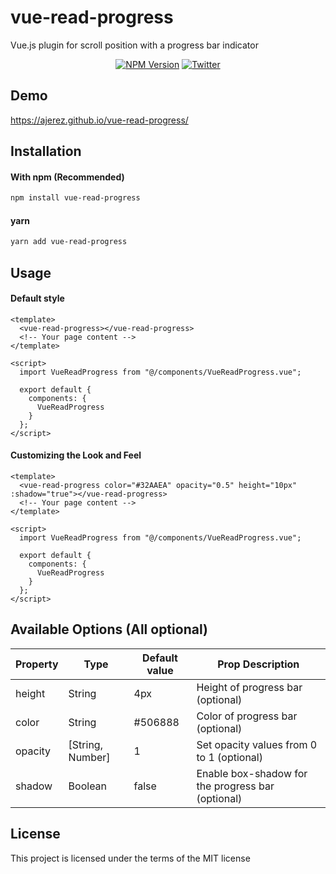 # vue-read-progress
Vue.js plugin for scroll position with a progress bar indicator

<p align="center">
  <a href="https://www.npmjs.com/package/vue-read-progress"><img alt="NPM Version" src="https://img.shields.io/npm/v/vue-read-progress.svg?style=for-the-badge"></a> 
  <a href="https://twitter.com/alberto_jrz"><img alt="Twitter" src="https://img.shields.io/static/v1.svg?label=TWITTER&message=follow&color=blue&style=for-the-badge"></a> 
</p>

## Demo

https://ajerez.github.io/vue-read-progress/


## Installation

#### With npm (Recommended)
```bash
npm install vue-read-progress
```

#### yarn
```bash
yarn add vue-read-progress
```

## Usage

#### Default style

```vue
<template>
  <vue-read-progress></vue-read-progress>
  <!-- Your page content -->
</template>

<script>
  import VueReadProgress from "@/components/VueReadProgress.vue";

  export default {
    components: {
      VueReadProgress
    }
  };
</script>
```

#### Customizing the Look and Feel

```vue
<template>
  <vue-read-progress color="#32AAEA" opacity="0.5" height="10px" :shadow="true"></vue-read-progress>
  <!-- Your page content -->
</template>

<script>
  import VueReadProgress from "@/components/VueReadProgress.vue";

  export default {
    components: {
      VueReadProgress
    }
  };
</script>
```

## Available Options (All optional)

| Property | Type   | Default value | Prop Description                       |
|----------|--------|---------------|-----------------------------------|
| height  | String | 4px           | Height of progress bar (optional)       |
| color   | String | #506888       | Color of progress bar (optional) |
| opacity | [String, Number] | 1   | Set opacity values from 0 to 1 (optional)          |
| shadow  | Boolean | false        | Enable box-shadow for the progress bar (optional)   |

## License

This project is licensed under the terms of the MIT license
